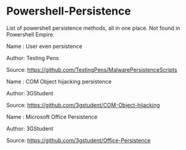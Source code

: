 # Powershell-Persistence
List of powershell persistence methods, all in one place. Not found in Powershell Empire.

Name  : User even persistence

Author: Testing Pens

Source: https://github.com/TestingPens/MalwarePersistenceScripts

Name  : COM Object hijacking persistence

Author: 3GStudent

Source: https://github.com/3gstudent/COM-Object-hijacking

Name  : Microsoft Office Persistence

Author: 3GStudent

Source: https://github.com/3gstudent/Office-Persistence

